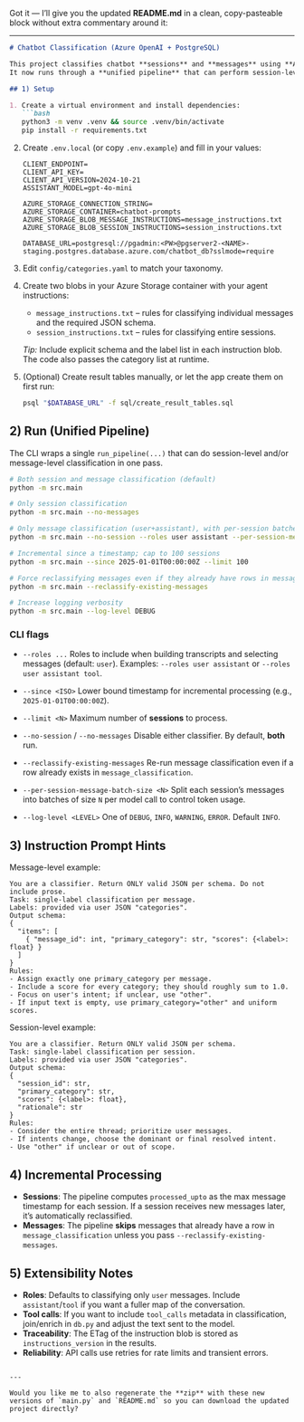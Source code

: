 Got it — I’ll give you the updated **README.md** in a clean, copy-pasteable block without extra commentary around it:

---

````markdown
# Chatbot Classification (Azure OpenAI + PostgreSQL)

This project classifies chatbot **sessions** and **messages** using **Azure OpenAI**, stores results in **PostgreSQL**, and pulls agent instructions from **Azure Blob Storage**.  
It now runs through a **unified pipeline** that can perform session-level and/or message-level classification **in one pass** to avoid double fetching.

## 1) Setup

1. Create a virtual environment and install dependencies:
   ```bash
   python3 -m venv .venv && source .venv/bin/activate
   pip install -r requirements.txt
````

2. Create `.env.local` (or copy `.env.example`) and fill in your values:

   ```env
   CLIENT_ENDPOINT=
   CLIENT_API_KEY=
   CLIENT_API_VERSION=2024-10-21
   ASSISTANT_MODEL=gpt-4o-mini

   AZURE_STORAGE_CONNECTION_STRING=
   AZURE_STORAGE_CONTAINER=chatbot-prompts
   AZURE_STORAGE_BLOB_MESSAGE_INSTRUCTIONS=message_instructions.txt
   AZURE_STORAGE_BLOB_SESSION_INSTRUCTIONS=session_instructions.txt

   DATABASE_URL=postgresql://pgadmin:<PW>@pgserver2-<NAME>-staging.postgres.database.azure.com/chatbot_db?sslmode=require
   ```

3. Edit `config/categories.yaml` to match your taxonomy.

4. Create two blobs in your Azure Storage container with your agent instructions:

   * `message_instructions.txt` – rules for classifying individual messages and the required JSON schema.
   * `session_instructions.txt` – rules for classifying entire sessions.

   *Tip:* Include explicit schema and the label list in each instruction blob. The code also passes the category list at runtime.

5. (Optional) Create result tables manually, or let the app create them on first run:

   ```bash
   psql "$DATABASE_URL" -f sql/create_result_tables.sql
   ```

## 2) Run (Unified Pipeline)

The CLI wraps a single `run_pipeline(...)` that can do session-level and/or message-level classification in one pass.

```bash
# Both session and message classification (default)
python -m src.main

# Only session classification
python -m src.main --no-messages

# Only message classification (user+assistant), with per-session batches of 20
python -m src.main --no-session --roles user assistant --per-session-message-batch-size 20

# Incremental since a timestamp; cap to 100 sessions
python -m src.main --since 2025-01-01T00:00:00Z --limit 100

# Force reclassifying messages even if they already have rows in message_classification
python -m src.main --reclassify-existing-messages

# Increase logging verbosity
python -m src.main --log-level DEBUG
```

### CLI flags

* `--roles ...`
  Roles to include when building transcripts and selecting messages (default: `user`).
  Examples: `--roles user assistant` or `--roles user assistant tool`.

* `--since <ISO>`
  Lower bound timestamp for incremental processing (e.g., `2025-01-01T00:00:00Z`).

* `--limit <N>`
  Maximum number of **sessions** to process.

* `--no-session` / `--no-messages`
  Disable either classifier. By default, **both** run.

* `--reclassify-existing-messages`
  Re-run message classification even if a row already exists in `message_classification`.

* `--per-session-message-batch-size <N>`
  Split each session’s messages into batches of size `N` per model call to control token usage.

* `--log-level <LEVEL>`
  One of `DEBUG`, `INFO`, `WARNING`, `ERROR`. Default `INFO`.

## 3) Instruction Prompt Hints

Message-level example:

```
You are a classifier. Return ONLY valid JSON per schema. Do not include prose.
Task: single-label classification per message.
Labels: provided via user JSON "categories".
Output schema:
{
  "items": [
    { "message_id": int, "primary_category": str, "scores": {<label>: float} }
  ]
}
Rules:
- Assign exactly one primary_category per message.
- Include a score for every category; they should roughly sum to 1.0.
- Focus on user's intent; if unclear, use "other".
- If input text is empty, use primary_category="other" and uniform scores.
```

Session-level example:

```
You are a classifier. Return ONLY valid JSON per schema.
Task: single-label classification per session.
Labels: provided via user JSON "categories".
Output schema:
{
  "session_id": str,
  "primary_category": str,
  "scores": {<label>: float},
  "rationale": str
}
Rules:
- Consider the entire thread; prioritize user messages.
- If intents change, choose the dominant or final resolved intent.
- Use "other" if unclear or out of scope.
```

## 4) Incremental Processing

* **Sessions**: The pipeline computes `processed_upto` as the max message timestamp for each session. If a session receives new messages later, it’s automatically reclassified.
* **Messages**: The pipeline **skips** messages that already have a row in `message_classification` unless you pass `--reclassify-existing-messages`.

## 5) Extensibility Notes

* **Roles**: Defaults to classifying only `user` messages. Include `assistant`/`tool` if you want a fuller map of the conversation.
* **Tool calls**: If you want to include `tool_calls` metadata in classification, join/enrich in `db.py` and adjust the text sent to the model.
* **Traceability**: The ETag of the instruction blob is stored as `instructions_version` in the results.
* **Reliability**: API calls use retries for rate limits and transient errors.

```

---

Would you like me to also regenerate the **zip** with these new versions of `main.py` and `README.md` so you can download the updated project directly?
```
